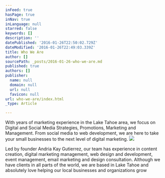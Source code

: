 ```yaml
---
inFeed: true
hasPage: true
inNav: true
inLanguage: null
starred: false
keywords: []
description: ''
datePublished: '2016-01-26T22:50:02.729Z'
dateModified: '2016-01-26T22:49:03.339Z'
title: Who We Are
author: []
sourcePath: _posts/2016-01-26-who-we-are.md
published: true
authors: []
publisher:
  name: null
  domain: null
  url: null
  favicon: null
url: who-we-are/index.html
_type: Article

---
```

With years of marketing experience in the Lake Tahoe area, we focus on Digital and Social Media Strategies, Promotions, Marketing and Management. From social media to web development, we are here to take your small businesses to the next level of digital marketing.
![](https://the-grid-user-content.s3-us-west-2.amazonaws.com/92e7a6e7-354c-4c6d-8133-ce668dd131a7.jpg)

Led by founder Andria Kay Gutierrez, our team has experience in content creation, digital marketing management, web design and development, event management, email marketing and design consultation. Although we have clients in all parts of the world, we are based in Lake Tahoe and absolutely love helping our local businesses and organizations grow